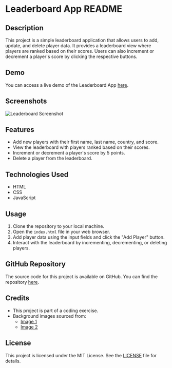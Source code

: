 # Leaderboard App README

## Description
This project is a simple leaderboard application that allows users to add, update, and delete player data. It provides a leaderboard view where players are ranked based on their scores. Users can also increment or decrement a player's score by clicking the respective buttons.

## Demo
You can access a live demo of the Leaderboard App [here](https://example.com).

## Screenshots
![Leaderboard Screenshot](screenshots/leaderboard.png)

## Features
- Add new players with their first name, last name, country, and score.
- View the leaderboard with players ranked based on their scores.
- Increment or decrement a player's score by 5 points.
- Delete a player from the leaderboard.

## Technologies Used
- HTML
- CSS
- JavaScript

## Usage
1. Clone the repository to your local machine.
2. Open the `index.html` file in your web browser.
3. Add player data using the input fields and click the "Add Player" button.
4. Interact with the leaderboard by incrementing, decrementing, or deleting players.

## GitHub Repository
The source code for this project is available on GitHub. You can find the repository [here](https://github.com/your-username/leaderboard-app).

## Credits
- This project is part of a coding exercise.
- Background images sourced from:
  - [Image 1](https://www.creditbenchmark.com/wp-content/uploads/2023/05/iStock-1419766496.jpg)
  - [Image 2](https://cdn.dribbble.com/userupload/3066902/file/original-7bd367911dd95e99794eba83317f2532.png?resize=400x0)

## License
This project is licensed under the MIT License. See the [LICENSE](LICENSE) file for details.
